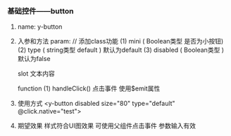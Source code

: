 ### 基础控件——button

1. name: y-button

2. 入参和方法
    param:  // 添加class功能
	 (1) mini ( Boolean类型 是否为小按钮)
	 (2) type ( string类型 default ) 默认为default 
	 (3) disabled ( Boolean类型  ) 默认为false
	 
    slot
   	 文本内容	

    function
	 (1) handleClick()
	 	 点击事件 使用$emit属性

3. 使用方式
	<y-button disabled size="80" type="default" @click.native="test"></y-button>

4. 期望效果
	样式符合UI图效果
	可使用父组件点击事件
	参数输入有效
	



